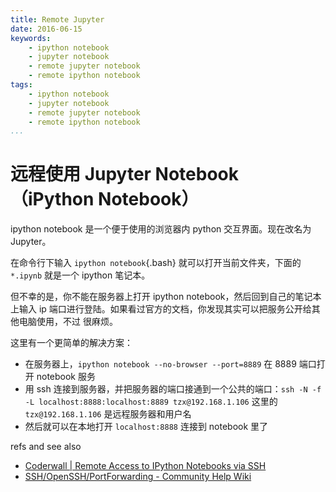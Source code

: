 ```yaml
---
title: Remote Jupyter
date: 2016-06-15
keywords:
    - ipython notebook
    - jupyter notebook
    - remote jupyter notebook
    - remote ipython notebook
tags:
    - ipython notebook
    - jupyter notebook
    - remote jupyter notebook
    - remote ipython notebook
...
```


远程使用 Jupyter Notebook （iPython Notebook）
=============================================

ipython notebook 是一个便于使用的浏览器内 python 交互界面。现在改名为 Jupyter。

在命令行下输入 `ipython notebook`{.bash} 就可以打开当前文件夹，下面的 `*.ipynb`
就是一个 ipython 笔记本。

但不幸的是，你不能在服务器上打开 ipython notebook，然后回到自己的笔记本上输入
ip 端口进行登陆。如果看过官方的文档，你发现其实可以把服务公开给其他电脑使用，不过
很麻烦。

这里有一个更简单的解决方案：

-   在服务器上，`ipython notebook --no-browser --port=8889` 在 8889 端口打开 notebook 服务
-   用 ssh 连接到服务器，并把服务器的端口接通到一个公共的端口：`ssh -N -f -L localhost:8888:localhost:8889 tzx@192.168.1.106`
    这里的 `tzx@192.168.1.106` 是远程服务器和用户名
-   然后就可以在本地打开 `localhost:8888` 连接到 notebook 里了

refs and see also

  - [Coderwall | Remote Access to IPython Notebooks via SSH](https://coderwall.com/p/ohk6cg/remote-access-to-ipython-notebooks-via-ssh)
  - [SSH/OpenSSH/PortForwarding - Community Help Wiki](https://help.ubuntu.com/community/SSH/OpenSSH/PortForwarding)
